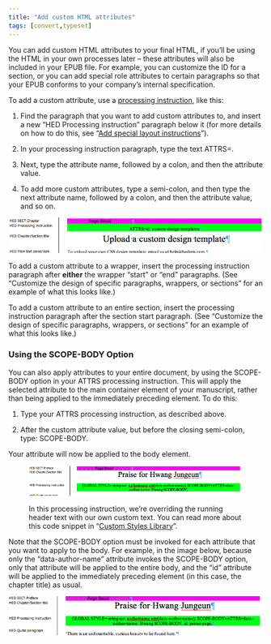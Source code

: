 ```yaml
---
title: "Add custom HTML attributes"
tags: [convert,typeset]
---
```

 
<html><body><section data-type="appendix" class="hsecappendix" data-hederis-type="hsecappendix" id="custom-attributes" data-pi-attrs="id: custom-attributes; data-tags: convert,typeset;" role="doc-appendix" data-tags="convert,typeset" data-author-name=" " data-book-title=" " title="Add custom HTML attributes"><p class="hblkp" data-hederis-type="hblkp" id="p7Z9SEILv">You can add custom HTML attributes to your final HTML, if you&#8217;ll be using the HTML in your own processes later &#8211; these attributes will also be included in your EPUB file. For example, you can customize the ID for a section, or you can add special role attributes to certain paragraphs so that your EPUB conforms to your company&#8217;s internal specification.</p><p class="hblkp" data-hederis-type="hblkp" id="pik0o94QN">To add a custom attribute, use a <a href="{% link _docs/custom-design.md %}" class="hspana" data-hederis-type="hspana" id="pCyEhQki3">processing instruction</a>, like this:</p><ol class="hwprnumlist" data-hederis-type="hwprnumlist" id="p7ZmZoubN"><li class="hblkoli" data-hederis-type="hblkoli" id="liNFClHScL"><p class="hblkoli" data-hederis-type="hblklip" id="poGyXQFNy">Find the paragraph that you want to add custom attributes to, and insert a new &#8220;HED Processing instruction&#8221; paragraph below it (for more details on how to do this, see &#8220;<a href="{% link _docs/custom-design.md %}" class="hspana" data-hederis-type="hspana" id="pb0GeKshi">Add special layout instructions</a>&#8221;).</p></li><li class="hblkoli" data-hederis-type="hblkoli" id="liZgu9CqKH"><p class="hblkoli" data-hederis-type="hblklip" id="poEen2OcI">In your processing instruction paragraph, type the text ATTRS=.</p></li><li class="hblkoli" data-hederis-type="hblkoli" id="liGhkoVNGP"><p class="hblkoli" data-hederis-type="hblklip" id="plGQHpN3w">Next, type the attribute name, followed by a colon, and then the attribute value.</p></li><li class="hblkoli" data-hederis-type="hblkoli" id="li5y1XiQ0I"><p class="hblkoli" data-hederis-type="hblklip" id="paodosa8u">To add more custom attributes, type a semi-colon, and then type the next attribute name, followed by a colon, and then the attribute value, and so on.</p></li></ol><img data-hederis-type="hblkimg" class="hblkimg" id="pW9sVDGgK" src="/images/customattrs.png" data-img-src="/images/customattrs.png"/><p class="hblkp" data-hederis-type="hblkp" id="pqeZxyiHY">To add a custom attribute to a wrapper, insert the processing instruction paragraph after <strong data-hederis-type="hspanstrong" id="poO4whbn8">either</strong> the wrapper &#8220;start&#8221; or &#8220;end&#8221; paragraphs. (See &#8220;Customize the design of specific paragraphs, wrappers, or sections&#8221; for an example of what this looks like.)</p><p class="hblkp" data-hederis-type="hblkp" id="pFFYRO8ac">To add a custom attribute to an entire section, insert the processing instruction paragraph after the section start paragraph. (See &#8220;Customize the design of specific paragraphs, wrappers, or sections&#8221; for an example of what this looks like.)</p><section class="hwprsubsection" data-hederis-type="hwprsubsection" id="pBDRdmn2w" data-type="subsection" title="Using the SCOPE-BODY Option"><h1 data-hederis-type="hblktitle" class="hblktitle" id="pWbZ9UR9a">Using the SCOPE-BODY Option</h1><p class="hblkp" data-hederis-type="hblkp" id="pnz6MiXRZ">You can also apply attributes to your entire document, by using the SCOPE-BODY option in your ATTRS processing instruction. This will apply the selected attribute to the main container element of your manuscript, rather than being applied to the immediately preceding element. To do this:</p><ol class="hwprnumlist" data-hederis-type="hwprnumlist" id="pBsQHde84"><li class="hblkoli" data-hederis-type="hblkoli" id="limO1A2kae"><p class="hblkoli" data-hederis-type="hblklip" id="pSNlCBF12">Type your ATTRS processing instruction, as described above.</p></li><li class="hblkoli" data-hederis-type="hblkoli" id="lilVEDxb4v"><p class="hblkoli" data-hederis-type="hblklip" id="pj5BplFQT">After the custom attribute value, but before the closing semi-colon, type: SCOPE-BODY.</p></li></ol><p class="hblkp" data-hederis-type="hblkp" id="peTX60Hpw">Your attribute will now be applied to the body element. </p><figure class="hwprfig" data-hederis-type="hwprfig" id="pNsAmZQ9j"><img data-hederis-type="hblkimg" class="hblkimg" id="pvZF76CEZ" src="/images/globalscopebody.png" data-img-src="/images/globalscopebody.png"/><p class="hblkcaption" data-hederis-type="hblkcaption" id="p7VLfdrcq">In this processing instruction, we&#8217;re overriding the running header text with our own custom text. You can read more about this code snippet in &#8220;<a href="{% link _docs/custom-style-library.md %}" class="hspana" data-hederis-type="hspana" id="pCKSmS8Nu">Custom Styles Library</a>&#8221;.</p></figure><p class="hblkp" data-hederis-type="hblkp" id="poye8PCfL">Note that the SCOPE-BODY option must be invoked for each attribute that you want to apply to the body. For example, in the image below, because only the &#8220;data-author-name&#8221; attribute invokes the SCOPE-BODY option, only that attribute will be applied to the entire body, and the &#8220;id&#8221; attribute will be applied to the immediately preceding element (in this case, the chapter title) as usual.</p><img data-hederis-type="hblkimg" class="hblkimg" id="pX6cLnJpQ" src="/images/attrscopebody.png" data-img-src="/images/attrscopebody.png"/></section></section></body></html>
